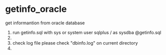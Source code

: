 # getinfo_oracle
get informantion from oracle database<br/>
<ol>
<li>run getinfo.sql with sys or system user
sqlplus / as sysdba @getinfo.sql<li/>
<li>check log file
please check "dbinfo.log" on current directory<li/>
<ol/>
